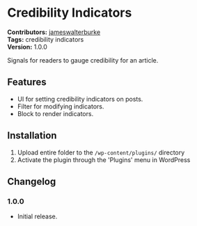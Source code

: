 # Credibility Indicators #
**Contributors:** [jameswalterburke](https://profiles.wordpress.org/jameswalterburke/)  
**Tags:** credibility indicators  
**Version:** 1.0.0  

Signals for readers to gauge credibility for an article.

## Features ##

* UI for setting credibility indicators on posts.
* Filter for modifying indicators.
* Block to render indicators.

## Installation ##

1. Upload entire folder to the `/wp-content/plugins/` directory
1. Activate the plugin through the 'Plugins' menu in WordPress

## Changelog ##

### 1.0.0 ###
* Initial release.